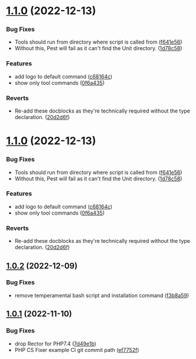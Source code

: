 # [1.1.0](https://github.com/stickeeuk/canary/compare/v1.0.2...v1.1.0) (2022-12-13)


### Bug Fixes

* Tools should run from directory where script is called from ([f641e56](https://github.com/stickeeuk/canary/commit/f641e560386217226d604854fe5af7c28f1a2f08))
* Without this, Pest will fail as it can't find the Unit directory. ([1d78c58](https://github.com/stickeeuk/canary/commit/1d78c5806c829de36cf4090c26864ba494e907a8))


### Features

* add logo to default command ([c68164c](https://github.com/stickeeuk/canary/commit/c68164cf1d3ca1147b01e67e0be0254fce813db6))
* show only tool commands ([0f6a435](https://github.com/stickeeuk/canary/commit/0f6a4358044f78d7b64fd676fb3fe604fdb13b42))


### Reverts

* Re-add these docblocks as they're technically required without the type declaration. ([20d2d6f](https://github.com/stickeeuk/canary/commit/20d2d6fb6629c782a076dbf27c63b79f92c2a41a))

# [1.1.0](https://github.com/stickeeuk/canary/compare/v1.0.2...v1.1.0) (2022-12-13)


### Bug Fixes

* Tools should run from directory where script is called from ([f641e56](https://github.com/stickeeuk/canary/commit/f641e560386217226d604854fe5af7c28f1a2f08))
* Without this, Pest will fail as it can't find the Unit directory. ([1d78c58](https://github.com/stickeeuk/canary/commit/1d78c5806c829de36cf4090c26864ba494e907a8))


### Features

* add logo to default command ([c68164c](https://github.com/stickeeuk/canary/commit/c68164cf1d3ca1147b01e67e0be0254fce813db6))
* show only tool commands ([0f6a435](https://github.com/stickeeuk/canary/commit/0f6a4358044f78d7b64fd676fb3fe604fdb13b42))


### Reverts

* Re-add these docblocks as they're technically required without the type declaration. ([20d2d6f](https://github.com/stickeeuk/canary/commit/20d2d6fb6629c782a076dbf27c63b79f92c2a41a))

## [1.0.2](https://github.com/stickeeuk/canary/compare/v1.0.1...v1.0.2) (2022-12-09)


### Bug Fixes

* remove temperamental bash script and installation command ([f3b8a59](https://github.com/stickeeuk/canary/commit/f3b8a5991688c17767e8bee68a7832d99ccef0ad))

## [1.0.1](https://github.com/stickeeuk/canary/compare/v1.0.0...v1.0.1) (2022-11-10)


### Bug Fixes

* drop Rector for PHP7.4 ([7d49e1b](https://github.com/stickeeuk/canary/commit/7d49e1b69a924ecfea08e4a1790f51a6b469cf64))
* PHP CS Fixer example CI git commit path ([ef7752f](https://github.com/stickeeuk/canary/commit/ef7752f961916adf68495f4b2c56743d6a489776))
